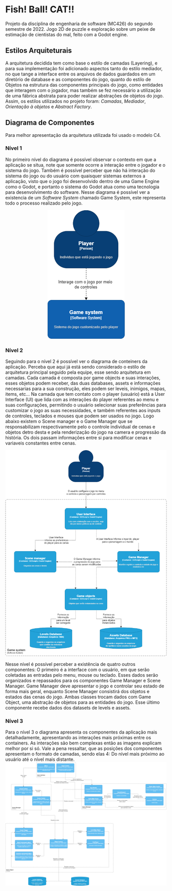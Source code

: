 # Fish! Ball! CAT!!

Projeto da disciplina de engenharia de software (MC426) do segundo semestre de 2022. 
Jogo 2D de puzzle e exploração sobre um peixe de estimação de cientistas do mal, feito com a Godot engine.


## Estilos Arquiteturais

A arquitetura decidida tem como base o estilo de camadas (Layering), e para sua implementação foi adicionado aspectos tanto do estilo
mediador, no que tange a interface entre os arquivos de dados guardados em um diretório de database e as componentes do jogo, quanto
do estilo de Objetos na estrutura das componentes principais do jogo, como entidades que interagem com o jogador, mas também se fez necessário
a utilização de uma fábrica abstrata para poder realizar abstrações de objetos do jogo. Assim, os estilos utilizados no projeto foram: *Camadas*, *Mediador*, *Orientação à objetos* e *Abstract Factory*.


## Diagrama de Componentes
Para melhor apresentação da arquitetura utilizada foi usado o modelo C4.

### Nível 1  
No primeiro nível do diagrama é possível observar o contexto em que a aplicação se situa, note que somente ocorre a interação entre o jogador 
e o sistema do jogo. Também é possível perceber que não há interação do sistema do jogo ou do usuário com quaisquer sistemas externos 
a aplicação, visto que o jogo foi desenvolvido dentro de uma Game Engine como o Godot, e portanto o sistema do Godot atua como uma tecnologia para desenvolvimento do software.
Nesse diagrama é possível ver a existencia de um *Software System* chamado Game System, este representa todo o processo realizado pelo jogo.

<p align="center">
<!--![Nível 1](img/arquitetrua-1-Level.png) -->
  <img src="img/arquitetrua-1-Level.png">
</p>

### Nível 2

Seguindo para o nível 2 é possível ver o diagrama de conteiners da aplicação. Perceba que aqui já está sendo considerado o estilo de arquitetura principal seguido pela equipe, esse sendo arquitetura em camadas.
Cada camada é composta por game objects e suas interações, esses objetos podem receber, das duas databases, assets e informações necessarias para a sua construção, eles podem ser leveis, inimigos, mapas, items, etc...
Na camada que tem contato com o player (usuário) está a User Interface (UI) que lida com as interações do player
referentes ao menu e suas configurações, permitindo o usuário selecionar suas preferências para customizar o jogo as suas necessidades,
e também referentes aos inputs de controles, teclados e mouses que podem ser usados no jogo. Logo abaixo
existem o Scene manager e o Game Manager que se responsabilizam respectivamente pelo o controle individual de cenas e objetos detro desta e 
pela renderização do jogo na camera e progressão da história. Os dois passam informações entre si para modificar cenas e variaveis constantes entre cenas.

![Nível 2](img/arquitetrua-2-Level.png)  

Nesse nível é possível perceber a existência de quatro outros componentes: O primeiro é a interface com o usuário, em que serão coletadas as entradas pelo menu, mouse ou teclado. Esses dados serão organizados e repassados para os componentes Game Manager e Scene Manager. Game Manager deve apresentar o jogo e controlar seu estado de forma mais geral, enquanto Scene Manager consistirá dos objetos e estados das cenas do jogo. Ambas classes trocam dados com Game Object, uma abstração de objetos para as entidades do jogo. Esse último componente recebe dados dos datasets de levels e assets.

### Nível 3
Para o nível 3 o diagrama apresenta os componentes da aplicação mais detalhadamente, apresentando as interações mais próximas entre os containers. As interações são bem complexas então as imagens explicam melhor por si só.
Vale a pena ressaltar, que as posições dos componentes apresentam o formato de camadas, sendo elas 4: Do nível mais próximo ao usuário até o nível mais distante. 
![Nível 3](img/arquitetrua-3-Level.png)
